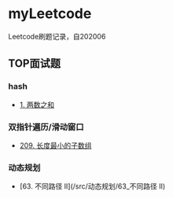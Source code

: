 # myLeetcode
Leetcode刷题记录，自202006

## TOP面试题
### hash
- [1. 两数之和](/src/Hash/1_两数之和)


### 双指针遍历/滑动窗口
- [209. 长度最小的子数组](/src/双指针遍历/209_长度最小的子数组)

### 动态规划
- [63. 不同路径 II](/src/动态规划/63_不同路径 II)
